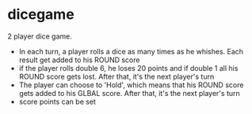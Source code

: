 # dicegame

2 player dice game.
- In each turn, a player rolls a dice as many times as he whishes. Each result get added to his ROUND score
-  if the player rolls double 6, he loses 20 points and if double 1 all his ROUND score gets lost. After that, it's the next player's turn
- The player can choose to 'Hold', which means that his ROUND score gets added to his GLBAL score. After that, it's the next player's turn
- score points can be set
